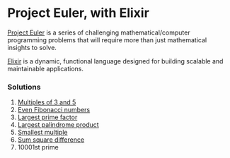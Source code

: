 # Project Euler, with Elixir

[Project Euler](https://projecteuler.net/) is a series of challenging mathematical/computer programming problems that will require more than just mathematical insights to solve.

[Elixir](http://elixir-lang.org/) is a dynamic, functional language designed for building scalable and maintainable applications.

### Solutions

1. [Multiples of 3 and 5](lib/001)
2. [Even Fibonacci numbers](lib/002)
3. [Largest prime factor](lib/003)
4. [Largest palindrome product](lib/004)
5. [Smallest multiple](lib/005)
6. [Sum square difference](lib/006)
7. 10001st prime